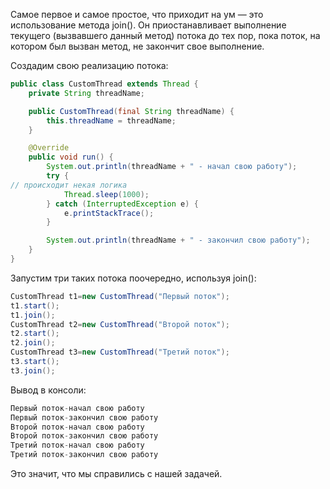 Самое первое и самое простое, что приходит на ум — это использование метода join(). Он приостанавливает выполнение
текущего (вызвавшего данный метод) потока до тех пор, пока поток, на котором был вызван метод, не закончит свое
выполнение.

Создадим свою реализацию потока:

```java
public class CustomThread extends Thread {
    private String threadName;

    public CustomThread(final String threadName) {
        this.threadName = threadName;
    }

    @Override
    public void run() {
        System.out.println(threadName + " - начал свою работу");
        try {
// происходит некая логика
            Thread.sleep(1000);
        } catch (InterruptedException e) {
            e.printStackTrace();
        }

        System.out.println(threadName + " - закончил свою работу");
    }
}
```

Запустим три таких потока поочередно, используя join():

```java
CustomThread t1=new CustomThread("Первый поток");
t1.start();
t1.join();
CustomThread t2=new CustomThread("Второй поток");
t2.start();
t2.join();
CustomThread t3=new CustomThread("Третий поток");
t3.start();
t3.join();
```

Вывод в консоли:

```java
Первый поток-начал свою работу
Первый поток-закончил свою работу
Второй поток-начал свою работу
Второй поток-закончил свою работу
Третий поток-начал свою работу
Третий поток-закончил свою работу
```

Это значит, что мы справились с нашей задачей.
 